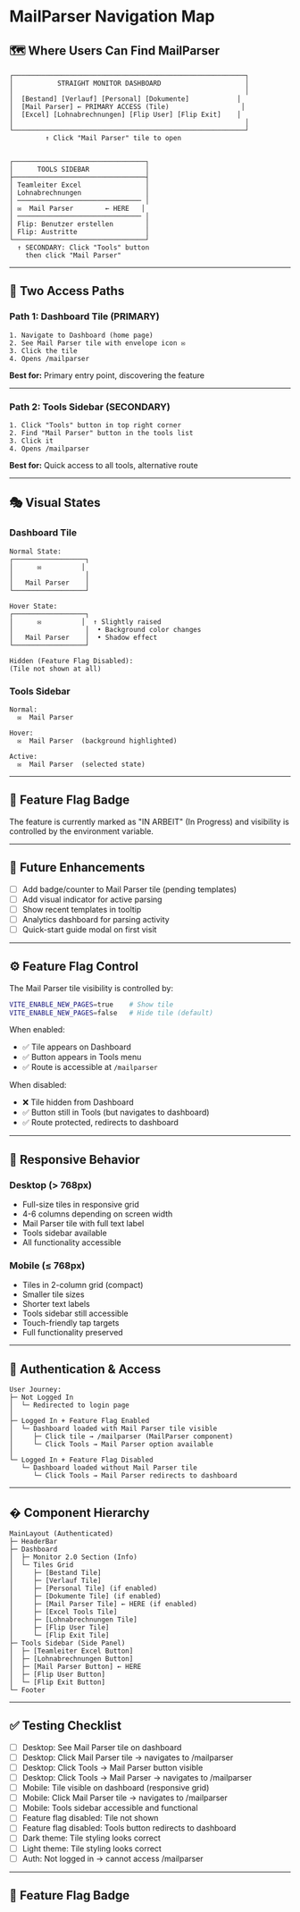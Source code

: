 # MailParser Navigation Map

## 🗺️ Where Users Can Find MailParser

```
┌──────────────────────────────────────────────────────────┐
│           STRAIGHT MONITOR DASHBOARD                     │
│                                                          │
│  [Bestand] [Verlauf] [Personal] [Dokumente]            │
│  [Mail Parser] ← PRIMARY ACCESS (Tile)                  │
│  [Excel] [Lohnabrechnungen] [Flip User] [Flip Exit]    │
│                                                          │
└──────────────────────────────────────────────────────────┘
         ↑ Click "Mail Parser" tile to open


┌─────────────────────────────────┐
│      TOOLS SIDEBAR              │
├─────────────────────────────────┤
│ Teamleiter Excel                │
│ Lohnabrechnungen                │
│ ─────────────────────────────── │
│ ✉️  Mail Parser        ← HERE   │
│ ─────────────────────────────── │
│ Flip: Benutzer erstellen        │
│ Flip: Austritte                 │
└─────────────────────────────────┘
  ↑ SECONDARY: Click "Tools" button
    then click "Mail Parser"
```

---

## 🔗 Two Access Paths

### Path 1: Dashboard Tile (PRIMARY)
```
1. Navigate to Dashboard (home page)
2. See Mail Parser tile with envelope icon ✉️
3. Click the tile
4. Opens /mailparser
```

**Best for:** Primary entry point, discovering the feature

---

### Path 2: Tools Sidebar (SECONDARY)
```
1. Click "Tools" button in top right corner
2. Find "Mail Parser" button in the tools list
3. Click it
4. Opens /mailparser
```

**Best for:** Quick access to all tools, alternative route

---

## 🎭 Visual States

### Dashboard Tile
```
Normal State:
┌──────────────────┐
│      ✉️          │
│                  │
│   Mail Parser    │
└──────────────────┘

Hover State:
┌──────────────────┐
│      ✉️          │  ↑ Slightly raised
│                  │  • Background color changes
│   Mail Parser    │  • Shadow effect
└──────────────────┘

Hidden (Feature Flag Disabled):
(Tile not shown at all)
```

### Tools Sidebar
```
Normal:
  ✉️  Mail Parser

Hover:
  ✉️  Mail Parser  (background highlighted)

Active:
  ✉️  Mail Parser  (selected state)
```

---

## 🎯 Feature Flag Badge

The feature is currently marked as "IN ARBEIT" (In Progress) and visibility is controlled by the environment variable.

---

## 🚀 Future Enhancements

- [ ] Add badge/counter to Mail Parser tile (pending templates)
- [ ] Add visual indicator for active parsing
- [ ] Show recent templates in tooltip
- [ ] Analytics dashboard for parsing activity
- [ ] Quick-start guide modal on first visit

---

## ⚙️ Feature Flag Control

The Mail Parser tile visibility is controlled by:
```bash
VITE_ENABLE_NEW_PAGES=true    # Show tile
VITE_ENABLE_NEW_PAGES=false   # Hide tile (default)
```

When enabled:
- ✅ Tile appears on Dashboard
- ✅ Button appears in Tools menu
- ✅ Route is accessible at `/mailparser`

When disabled:
- ❌ Tile hidden from Dashboard
- ✅ Button still in Tools (but navigates to dashboard)
- ✅ Route protected, redirects to dashboard

---

## 📱 Responsive Behavior

### Desktop (> 768px)
- Full-size tiles in responsive grid
- 4-6 columns depending on screen width
- Mail Parser tile with full text label
- Tools sidebar available
- All functionality accessible

### Mobile (≤ 768px)
- Tiles in 2-column grid (compact)
- Smaller tile sizes
- Shorter text labels
- Tools sidebar still accessible
- Touch-friendly tap targets
- Full functionality preserved

---

## 🔐 Authentication & Access

```
User Journey:
├─ Not Logged In
│  └─ Redirected to login page
│
├─ Logged In + Feature Flag Enabled
│  └─ Dashboard loaded with Mail Parser tile visible
│     ├─ Click tile → /mailparser (MailParser component)
│     └─ Click Tools → Mail Parser option available
│
└─ Logged In + Feature Flag Disabled
   └─ Dashboard loaded without Mail Parser tile
      └─ Click Tools → Mail Parser redirects to dashboard
```

---

## � Component Hierarchy

```
MainLayout (Authenticated)
├─ HeaderBar
├─ Dashboard
│  ├─ Monitor 2.0 Section (Info)
│  └─ Tiles Grid
│     ├─ [Bestand Tile]
│     ├─ [Verlauf Tile]
│     ├─ [Personal Tile] (if enabled)
│     ├─ [Dokumente Tile] (if enabled)
│     ├─ [Mail Parser Tile] ← HERE (if enabled)
│     ├─ [Excel Tools Tile]
│     ├─ [Lohnabrechnungen Tile]
│     ├─ [Flip User Tile]
│     └─ [Flip Exit Tile]
├─ Tools Sidebar (Side Panel)
│  ├─ [Teamleiter Excel Button]
│  ├─ [Lohnabrechnungen Button]
│  ├─ [Mail Parser Button] ← HERE
│  ├─ [Flip User Button]
│  └─ [Flip Exit Button]
└─ Footer
```

---

## ✅ Testing Checklist

- [ ] Desktop: See Mail Parser tile on dashboard
- [ ] Desktop: Click Mail Parser tile → navigates to /mailparser
- [ ] Desktop: Click Tools → Mail Parser button visible
- [ ] Desktop: Click Tools → Mail Parser → navigates to /mailparser
- [ ] Mobile: Tile visible on dashboard (responsive grid)
- [ ] Mobile: Click Mail Parser tile → navigates to /mailparser
- [ ] Mobile: Tools sidebar accessible and functional
- [ ] Feature flag disabled: Tile not shown
- [ ] Feature flag disabled: Tools button redirects to dashboard
- [ ] Dark theme: Tile styling looks correct
- [ ] Light theme: Tile styling looks correct
- [ ] Auth: Not logged in → cannot access /mailparser

---

## 🎯 Feature Flag Badge

